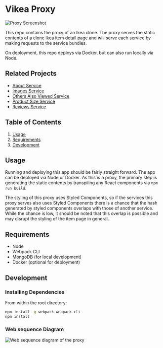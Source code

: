 # Vikea Proxy

![Proxy Screenshot](https://vbao-readme-screenshots.s3.us-west-1.amazonaws.com/fec_proxy_screenshot.png)

This repo contains the proxy of an Ikea clone. The proxy serves the static contents of a clone Ikea item detail page and will serve each service by making requests to the service bundles.

On deployment, this repo deploys via Docker, but can also run locally via Node.

## Related Projects

- [About Service](https://github.com/IKEA-Vikings/kim-service-1)
- [Images Service](https://github.com/IKEA-Vikings/phucci-service-1)
- [Others Also Viewed Service](https://github.com/IKEA-Vikings/vbao-others-also-viewed)
- [Product Size Service](https://github.com/IKEA-Vikings/vbao-product-size)
- [Reviews Service](https://github.com/IKEA-Vikings/josh-service-reviews)

## Table of Contents

1. [Usage](#Usage)
1. [Requirements](#requirements)
1. [Development](#development)

## Usage

Running and deploying this app should be fairly straight forward. The app can be deployed via Node or Docker. As this is a proxy, the primary step is generating the static contents by transpiling any React components via `npm run build`.

The styling of this proxy uses Styled Components, so if the services this proxy serves also uses Styled Components there is a chance that the hash generated by styled components overlaps with those of another service. While the chance is low, it should be noted that this overlap is possible and may disrupt the styling of the item page in general.

## Requirements

- Node
- Webpack CLI
- MongoDB (for local development)
- Docker (optional for deployment)

## Development

### Installing Dependencies

From within the root directory:

```sh
npm install -g webpack webpack-cli
npm install
```

### Web sequence Diagram

![Web sequence diagram of the proxy](https://vbao-readme-screenshots.s3.us-west-1.amazonaws.com/fec_proxy_web-sequence.png)
